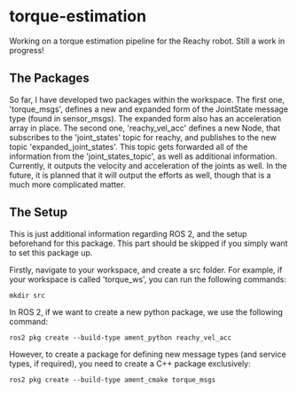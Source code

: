 # torque-estimation
Working on a torque estimation pipeline for the Reachy robot. Still a work in progress!


## The Packages
So far, I have developed two packages within the workspace. The first one, 'torque_msgs', defines a new and expanded form of the JointState message type (found in sensor_msgs). The expanded form also has an acceleration array in place. The second one, 'reachy_vel_acc' defines a new Node, that subscribes to the 'joint_states' topic for reachy, and publishes to the new topic 'expanded_joint_states'. This topic gets forwarded all of the information from the 'joint_states_topic', as well as additional information. Currently, it outputs the velocity and acceleration of the joints as well. In the future, it is planned that it will output the efforts as well, though that is a much more complicated matter.

## The Setup
This is just additional information regarding ROS 2, and the setup beforehand for this package. This part should be skipped if you simply want to set this package up.

Firstly, navigate to your workspace, and create a src folder. For example, if your workspace is called 'torque_ws', you can run the following commands:

```cd torque_ws
mkdir src

``` 
In ROS 2, if we want to create a new python package, we use the following command:

```ros2 pkg create --build-type ament_python reachy_vel_acc```

However, to create a package for defining new message types (and service types, if required), you need to create a C++ package exclusively:

```ros2 pkg create --build-type ament_cmake torque_msgs```
